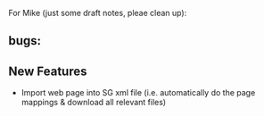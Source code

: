 For Mike (just some draft notes, pleae clean up):

## bugs:

## New Features

  - Import web page into SG xml file (i.e. automatically do the page
    mappings & download all relevant files)